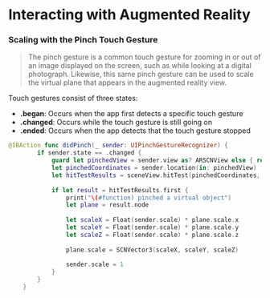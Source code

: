 # Interacting with Augmented Reality 

### Scaling with the Pinch Touch Gesture 

> The pinch gesture is a common touch gesture for zooming in or out of an image displayed on the screen, such as while looking at a digital photograph. Likewise, this same pinch gesture can be used to scale the virtual plane that appears in the augmented reality view.

Touch gestures consist of three states:

* **.began**: Occurs when the app first detects a specific touch gesture 
* **.changed**: Occurs while the touch gesture is still going on
* **.ended**: Occurs when the app detects that the touch gesture stopped 

```swift
@IBAction func didPinch(_ sender: UIPinchGestureRecognizer) {
        if sender.state == .changed {
            guard let pinchedView = sender.view as? ARSCNView else { return }
            let pinchedCoordinates = sender.location(in: pinchedView)
            let hitTestResults = sceneView.hitTest(pinchedCoordinates, options: nil)
            
            if let result = hitTestResults.first {
                print("\(#function) pinched a virtual object")
                let plane = result.node
                
                let scaleX = Float(sender.scale) * plane.scale.x
                let scaleY = Float(sender.scale) * plane.scale.y
                let scaleZ = Float(sender.scale) * plane.scale.z
                
                plane.scale = SCNVector3(scaleX, scaleY, scaleZ)
                
                sender.scale = 1
            }
        }
    }
```


